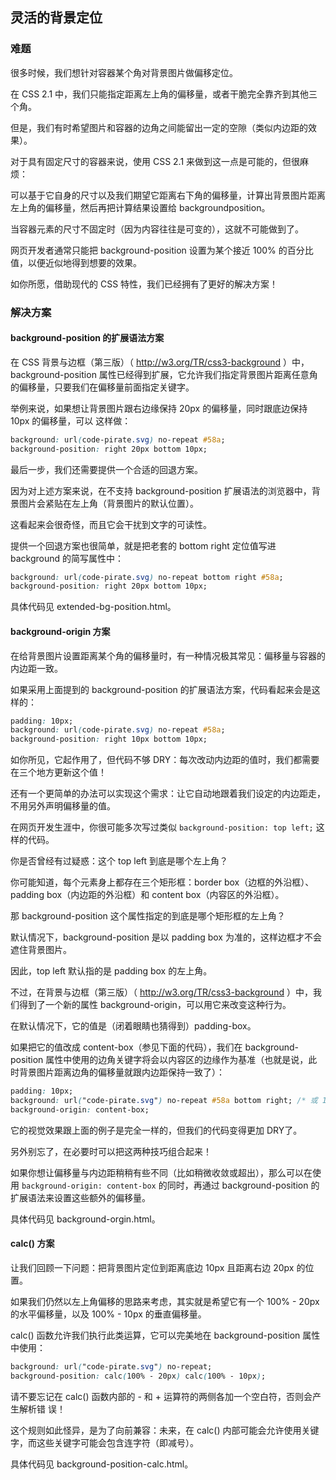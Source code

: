 ## 灵活的背景定位

### 难题

很多时候，我们想针对容器某个角对背景图片做偏移定位。

在 CSS 2.1 中，我们只能指定距离左上角的偏移量，或者干脆完全靠齐到其他三个角。

但是，我们有时希望图片和容器的边角之间能留出一定的空隙（类似内边距的效果）。



对于具有固定尺寸的容器来说，使用 CSS 2.1 来做到这一点是可能的，但很麻烦：

可以基于它自身的尺寸以及我们期望它距离右下角的偏移量，计算出背景图片距离左上角的偏移量，然后再把计算结果设置给 backgroundposition。

当容器元素的尺寸不固定时（因为内容往往是可变的），这就不可能做到了。

网页开发者通常只能把 background-position 设置为某个接近 100% 的百分比值，以便近似地得到想要的效果。

如你所愿，借助现代的 CSS 特性，我们已经拥有了更好的解决方案！



### 解决方案

#### background-position 的扩展语法方案

在 CSS 背景与边框（第三版）（ http://w3.org/TR/css3-background ）中，background-position 属性已经得到扩展，它允许我们指定背景图片距离任意角的偏移量，只要我们在偏移量前面指定关键字。

举例来说，如果想让背景图片跟右边缘保持 20px 的偏移量，同时跟底边保持 10px 的偏移量，可以
这样做：

```css
background: url(code-pirate.svg) no-repeat #58a;
background-position: right 20px bottom 10px;
```

最后一步，我们还需要提供一个合适的回退方案。

因为对上述方案来说，在不支持 background-position 扩展语法的浏览器中，背景图片会紧贴在左上角（背景图片的默认位置）。

这看起来会很奇怪，而且它会干扰到文字的可读性。

提供一个回退方案也很简单，就是把老套的 bottom right 定位值写进 background 的简写属性中：
```css
background: url(code-pirate.svg) no-repeat bottom right #58a;
background-position: right 20px bottom 10px;
```

具体代码见 extended-bg-position.html。



#### background-origin 方案

在给背景图片设置距离某个角的偏移量时，有一种情况极其常见：偏移量与容器的内边距一致。

如果采用上面提到的 background-position 的扩展语法方案，代码看起来会是这样的：

```css
padding: 10px;
background: url(code-pirate.svg) no-repeat #58a;
background-position: right 10px bottom 10px;
```

如你所见，它起作用了，但代码不够 DRY：每次改动内边距的值时，我们都需要在三个地方更新这个值！

还有一个更简单的办法可以实现这个需求：让它自动地跟着我们设定的内边距走，不用另外声明偏移量的值。

在网页开发生涯中，你很可能多次写过类似 `background-position: top left;` 这样的代码。

你是否曾经有过疑惑：这个 top left 到底是哪个左上角？

你可能知道，每个元素身上都存在三个矩形框：border box（边框的外沿框）、padding box（内边距的外沿框）和 content box（内容区的外沿框）。

那 background-position 这个属性指定的到底是哪个矩形框的左上角？

默认情况下，background-position 是以 padding box 为准的，这样边框才不会遮住背景图片。

因此，top left 默认指的是 padding box 的左上角。

不过，在背景与边框（第三版）（ http://w3.org/TR/css3-background ）中，我们得到了一个新的属性 background-origin，可以用它来改变这种行为。

在默认情况下，它的值是（闭着眼睛也猜得到）padding-box。

如果把它的值改成 content-box（参见下面的代码），我们在 background-position 属性中使用的边角关键字将会以内容区的边缘作为基准（也就是说，此时背景图片距离边角的偏移量就跟内边距保持一致了）：

```css
padding: 10px;
background: url("code-pirate.svg") no-repeat #58a bottom right; /* 或 100% 100% */
background-origin: content-box;
```

它的视觉效果跟上面的例子是完全一样的，但我们的代码变得更加 DRY了。

另外别忘了，在必要时可以把这两种技巧组合起来！

如果你想让偏移量与内边距稍稍有些不同（比如稍微收敛或超出），那么可以在使用 `background-origin: content-box` 的同时，再通过 background-position 的扩展语法来设置这些额外的偏移量。

具体代码见 background-orgin.html。



#### calc() 方案

让我们回顾一下问题：把背景图片定位到距离底边 10px 且距离右边 20px 的位置。

如果我们仍然以左上角偏移的思路来考虑，其实就是希望它有一个 100% - 20px 的水平偏移量，以及 100% - 10px 的垂直偏移量。

calc() 函数允许我们执行此类运算，它可以完美地在 background-position 属性中使用：

```css
background: url("code-pirate.svg") no-repeat;
background-position: calc(100% - 20px) calc(100% - 10px);
```

请不要忘记在 calc() 函数内部的 - 和 + 运算符的两侧各加一个空白符，否则会产生解析错
误！

这个规则如此怪异，是为了向前兼容：未来，在 calc() 内部可能会允许使用关键字，而这些关键字可能会包含连字符（即减号）。

具体代码见 background-position-calc.html。
